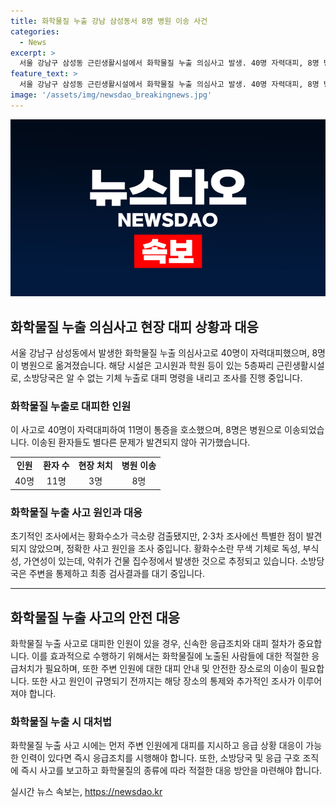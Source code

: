 ```yaml
---
title: 화학물질 누출 강남 삼성동서 8명 병원 이송 사건
categories:
  - News
excerpt: >
  서울 강남구 삼성동 근린생활시설에서 화학물질 누출 의심사고 발생. 40명 자력대피, 8명 병원 이송. 황화수소 검출로 정밀조사 중. 소방당국, 건물 내부 알 수 없는 기체 새는 것으로 파악. 현장 주변 통제, 최종 검사결과 대기 중. 3명은 병원 이송 후 귀가. 황화수소는 독성, 부식성, 가연성이 있는 무색 기체. 사고 원인 조사 중.
feature_text: >
  서울 강남구 삼성동 근린생활시설에서 화학물질 누출 의심사고 발생. 40명 자력대피, 8명 병원 이송. 황화수소 검출로 정밀조사 중. 소방당국, 건물 내부 알 수 없는 기체 새는 것으로 파악. 현장 주변 통제, 최종 검사결과 대기 중. 3명은 병원 이송 후 귀가. 황화수소는 독성, 부식성, 가연성이 있는 무색 기체. 사고 원인 조사 중.
image: '/assets/img/newsdao_breakingnews.jpg'
---
```


<p><img src="/assets/img/newsdao_breakingnews.jpg" alt="flaretime 속보" /></p>

<h2 data-ke-size="size26">화학물질 누출 의심사고 현장 대피 상황과 대응</h2>

<p data-ke-size="size16">서울 강남구 삼성동에서 발생한 화학물질 누출 의심사고로 40명이 자력대피했으며, 8명이 병원으로 옮겨졌습니다. 해당 시설은 고시원과 학원 등이 있는 5층짜리 근린생활시설로, 소방당국은 알 수 없는 기체 누출로 대피 명령을 내리고 조사를 진행 중입니다.</p>

<h3>화학물질 누출로 대피한 인원</h3>

<p data-ke-size="size16">이 사고로 40명이 자력대피하여 11명이 통증을 호소했으며, 8명은 병원으로 이송되었습니다. 이송된 환자들도 별다른 문제가 발견되지 않아 귀가했습니다.</p>

<table>
  <tr>
    <td style="text-align: center; height: 17px;"><b>인원</b></td>
    <td style="text-align: center; height: 17px;"><b>환자 수</b></td>
    <td style="text-align: center; height: 17px;"><b>현장 처치</b></td>
    <td style="text-align: center; height: 17px;"><b>병원 이송</b></td>
  </tr>
  <tr>
    <td style="text-align: center; height: 17px;">40명</td>
    <td style="text-align: center; height: 17px;">11명</td>
    <td style="text-align: center; height: 17px;">3명</td>
    <td style="text-align: center; height: 17px;">8명</td>
  </tr>
</table>

<h3>화학물질 누출 사고 원인과 대응</h3>

<p data-ke-size="size16">초기적인 조사에서는 황화수소가 극소량 검출됐지만, 2·3차 조사에선 특별한 점이 발견되지 않았으며, 정확한 사고 원인을 조사 중입니다. 황화수소란 무색 기체로 독성, 부식성, 가연성이 있는데, 악취가 건물 집수정에서 발생한 것으로 추정되고 있습니다. 소방당국은 주변을 통제하고 최종 검사결과를 대기 중입니다.</p>

<hr>

<h2 data-ke-size="size26">화학물질 누출 사고의 안전 대응</h2>

<p data-ke-size="size16">화학물질 누출 사고로 대피한 인원이 있을 경우, 신속한 응급조치와 대피 절차가 중요합니다. 이를 효과적으로 수행하기 위해서는 화학물질에 노출된 사람들에 대한 적절한 응급처치가 필요하며, 또한 주변 인원에 대한 대피 안내 및 안전한 장소로의 이송이 필요합니다. 또한 사고 원인이 규명되기 전까지는 해당 장소의 통제와 추가적인 조사가 이루어져야 합니다.</p>

<h3>화학물질 누출 시 대처법</h3>

<p data-ke-size="size16">화학물질 누출 사고 시에는 먼저 주변 인원에게 대피를 지시하고 응급 상황 대응이 가능한 인력이 있다면 즉시 응급조치를 시행해야 합니다. 또한, 소방당국 및 응급 구호 조직에 즉시 사고를 보고하고 화학물질의 종류에 따라 적절한 대응 방안을 마련해야 합니다.</p>
실시간 뉴스 속보는, <a href="https://newsdao.kr" rel="dofollow">https://newsdao.kr</a>


